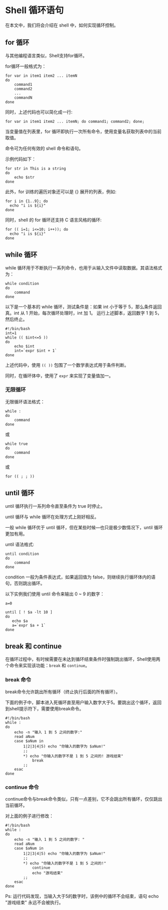 # Shell 循环语句

在本文中，我们将会介绍在 shell 中，如何实现循环控制。

## for 循环

与其他编程语言类似，Shell支持for循环。

for循环一般格式为：

```shell
for var in item1 item2 ... itemN
do
    command1
    command2
    ...
    commandN
done
```

同时，上述代码也可以简化成一行:

```shell
for var in item1 item2 ... itemN; do command1; command2; done;
```

当变量值在列表里，for 循环即执行一次所有命令，使用变量名获取列表中的当前取值。

命令可为任何有效的 shell 命令和语句。

示例代码如下：

```shell
for str in This is a string
do
    echo $str
done
```

此外，for 训练的遍历对象还可以是 {} 展开的列表，例如:

```shell
for i in {1..9}; do
  echo "i is ${i}"
done
```

同时，shell 的 for 循环还支持 C 语言风格的循环:

```shell
for (( i=1; i<=10; i++)); do
  echo "i is ${i}"
done
```

## while 循环

while 循环用于不断执行一系列命令，也用于从输入文件中读取数据。其语法格式为：

```shell
while condition
do
    command
done
```

以下是一个基本的 while 循环，测试条件是：如果 int 小于等于 5，那么条件返回真。int 从 1 开始，每次循环处理时，int 加 1。
运行上述脚本，返回数字 1 到 5，然后终止。

```shell
#!/bin/bash
int=1
while (( $int<=5 ))
do
    echo $int
    int=`expr $int + 1`
done
```

上述代码中，使用 ``(( ))`` 包围了一个数学表达式用于条件判断。

同时，在循环体中，使用了 `expr` 来实现了变量值加一。


### 无限循环

无限循环语法格式：

```shell
while :
do
    command
done
```

或

```shell
while true
do
    command
done
```

或

```shell
for (( ; ; ))
```

## until 循环

until 循环执行一系列命令直至条件为 true 时停止。

until 循环与 while 循环在处理方式上刚好相反。

一般 while 循环优于 until 循环，但在某些时候—也只是极少数情况下，until 循环更加有用。

until 语法格式:

```shell
until condition
do
    command
done
```

condition 一般为条件表达式，如果返回值为 false，则继续执行循环体内的语句，否则跳出循环。

以下实例我们使用 until 命令来输出 0 ~ 9 的数字：

```shell
a=0

until [ ! $a -lt 10 ]
do
   echo $a
   a=`expr $a + 1`
done
```

## break 和 continue

在循环过程中，有时候需要在未达到循环结束条件时强制跳出循环，Shell使用两个命令来实现该功能：`break` 和 `continue`。

### break 命令

break命令允许跳出所有循环（终止执行后面的所有循环）。

下面的例子中，脚本进入死循环直至用户输入数字大于5。要跳出这个循环，返回到shell提示符下，需要使用break命令。

```shell
#!/bin/bash
while :
do
    echo -n "输入 1 到 5 之间的数字:"
    read aNum
    case $aNum in
        1|2|3|4|5) echo "你输入的数字为 $aNum!"
        ;;
        *) echo "你输入的数字不是 1 到 5 之间的! 游戏结束"
            break
        ;;
    esac
done
```

### continue 命令

continue命令与break命令类似，只有一点差别，它不会跳出所有循环，仅仅跳出当前循环。

对上面的例子进行修改：

```shell
#!/bin/bash
while :
do
    echo -n "输入 1 到 5 之间的数字: "
    read aNum
    case $aNum in
        1|2|3|4|5) echo "你输入的数字为 $aNum!"
        ;;
        *) echo "你输入的数字不是 1 到 5 之间的!"
            continue
            echo "游戏结束"
        ;;
    esac
done
```

Ps: 运行代码发现，当输入大于5的数字时，该例中的循环不会结束，语句 echo "游戏结束" 永远不会被执行。
